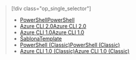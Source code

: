 > [!div class="op_single_selector"]
> * [<span data-ttu-id="b65ae-101">PowerShell</span><span class="sxs-lookup"><span data-stu-id="b65ae-101">PowerShell</span></span>](../articles/virtual-network/virtual-network-deploy-multinic-arm-ps.md)
> * [<span data-ttu-id="b65ae-102">Azure CLI 2.0</span><span class="sxs-lookup"><span data-stu-id="b65ae-102">Azure CLI 2.0</span></span>](../articles/virtual-network/virtual-network-deploy-multinic-arm-cli.md)
> * [<span data-ttu-id="b65ae-103">Azure CLI 1.0</span><span class="sxs-lookup"><span data-stu-id="b65ae-103">Azure CLI 1.0</span></span>](../articles/virtual-network/virtual-network-deploy-multinic-cli-nodejs.md)
> * [<span data-ttu-id="b65ae-104">Šablona</span><span class="sxs-lookup"><span data-stu-id="b65ae-104">Template</span></span>](../articles/virtual-network/virtual-network-deploy-multinic-arm-template.md)
> * [<span data-ttu-id="b65ae-105">PowerShell (Classic)</span><span class="sxs-lookup"><span data-stu-id="b65ae-105">PowerShell (Classic)</span></span>](../articles/virtual-network/virtual-network-deploy-multinic-classic-ps.md)
> * [<span data-ttu-id="b65ae-106">Azure CLI 1.0 (Classic)</span><span class="sxs-lookup"><span data-stu-id="b65ae-106">Azure CLI 1.0 (Classic)</span></span>](../articles/virtual-network/virtual-network-deploy-multinic-classic-cli.md)